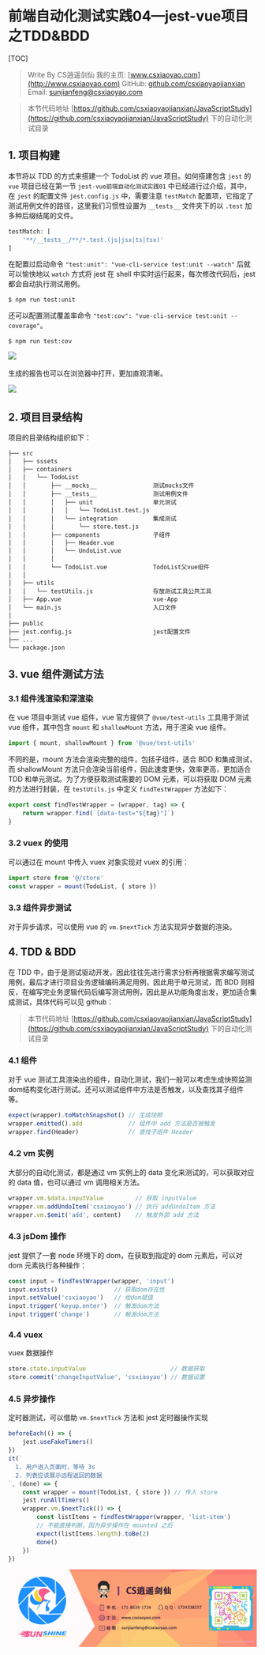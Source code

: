 # 前端自动化测试实践04—jest-vue项目之TDD&BDD

[TOC]

> Write By CS逍遥剑仙
> 我的主页: [www.csxiaoyao.com](http://www.csxiaoyao.com)
> GitHub: [github.com/csxiaoyaojianxian](https://github.com/csxiaoyaojianxian)
> Email: sunjianfeng@csxiaoyao.com   

> 本节代码地址 [https://github.com/csxiaoyaojianxian/JavaScriptStudy](https://github.com/csxiaoyaojianxian/JavaScriptStudy) 下的自动化测试目录

## 1. 项目构建

本节将以 TDD 的方式来搭建一个 TodoList 的 vue 项目。如何搭建包含 `jest` 的 `vue` 项目已经在第一节 `jest-vue前端自动化测试实践01` 中已经进行过介绍，其中，在 `jest` 的配置文件 `jest.config.js` 中，需要注意 `testMatch` 配置项，它指定了测试用例文件的路径，这里我们习惯性设置为 `__tests__` 文件夹下的以 `.test` 加多种后缀结尾的文件。

```javascript
testMatch: [
	'**/__tests__/**/*.test.(js|jsx|ts|tsx)'
]
```

在配置过启动命令 `"test:unit": "vue-cli-service test:unit --watch"` 后就可以愉快地以 `watch` 方式将 jest 在 shell 中实时运行起来，每次修改代码后，jest 都会自动执行测试用例。

```Shell
$ npm run test:unit
```

还可以配置测试覆盖率命令 `"test:cov": "vue-cli-service test:unit --coverage"`。

```
$ npm run test:cov
```

![](./pic/4-01.png)

生成的报告也可以在浏览器中打开，更加直观清晰。

![](./pic/4-02.png)

## 2. 项目目录结构 

项目的目录结构组织如下：

```Text
├── src
│   ├── sssets
│   ├── containers
│   │   └── TodoList    
│   │       ├── __mocks__                测试mocks文件
│   │       ├── __tests__                测试用例文件
│   │       │   ├── unit                 单元测试
│   │       │   │   └── TodoList.test.js
│   │       │   └── integration          集成测试
│   │       │       └── store.test.js
│   │       ├── components               子组件
│   │       │   ├── Header.vue
│   │       │   └── UndoList.vue
│   │       │   
│   │       └── TodoList.vue             TodoList父vue组件
│   │
│   ├── utils
│   │   └── testUtils.js                 存放测试工具公共工具
│   ├── App.vue                          vue-App
│   └── main.js                          入口文件
│
├── public
├── jest.config.js                       jest配置文件
├── ...
└── package.json
```

## 3. vue 组件测试方法

### 3.1 组件浅渲染和深渲染

在 vue 项目中测试 vue 组件，vue 官方提供了 `@vue/test-utils` 工具用于测试 vue 组件，其中包含 `mount` 和 `shallowMount` 方法，用于渲染 vue 组件。

```javascript
import { mount, shallowMount } from '@vue/test-utils'
```

不同的是，mount 方法会渲染完整的组件，包括子组件，适合 BDD 和集成测试，而 shallowMount 方法只会渲染当前组件，因此速度更快，效率更高，更加适合 TDD 和单元测试。为了方便获取测试需要的 DOM 元素，可以将获取 DOM 元素的方法进行封装，在 `testUtils.js` 中定义 `findTestWrapper` 方法如下：

```javascript
export const findTestWrapper = (wrapper, tag) => {
	return wrapper.find(`[data-test="${tag}"]`)
}
```

### 3.2 vuex 的使用

可以通过在 mount 中传入 vuex 对象实现对 vuex 的引用：

```javascript
import store from '@/store'
const wrapper = mount(TodoList, { store })
```

### 3.3 组件异步测试

对于异步请求，可以使用 vue 的 `vm.$nextTick` 方法实现异步数据的渲染。

## 4. TDD & BDD

在 TDD 中，由于是测试驱动开发，因此往往先进行需求分析再根据需求编写测试用例，最后才进行项目业务逻辑编码满足用例，因此用于单元测试，而 BDD 则相反，在编写完业务逻辑代码后编写测试用例，因此是从功能角度出发，更加适合集成测试，具体代码可以见 github：

> 本节代码地址 [https://github.com/csxiaoyaojianxian/JavaScriptStudy](https://github.com/csxiaoyaojianxian/JavaScriptStudy) 下的自动化测试目录

### 4.1 组件

对于 vue 测试工具渲染出的组件，自动化测试，我们一般可以考虑生成快照监测dom结构变化进行测试。还可以测试组件中方法是否触发，以及查找其子组件等。

```javascript
expect(wrapper).toMatchSnapshot() // 生成快照
wrapper.emitted().add             // 组件中 add 方法是否被触发
wrapper.find(Header)              // 查找子组件 Header
```

### 4.2 vm 实例

大部分的自动化测试，都是通过 vm 实例上的 data 变化来测试的，可以获取对应的 data 值，也可以通过 vm 调用相关方法。

```javascript
wrapper.vm.$data.inputValue         // 获取 inputValue
wrapper.vm.addUndoItem('csxiaoyao') // 执行 addUndoItem 方法
wrapper.vm.$emit('add', content)    // 触发外部 add 方法
```

### 4.3 jsDom 操作

jest 提供了一套 node 环境下的 dom，在获取到指定的 dom 元素后，可以对 dom 元素执行各种操作：

```javascript
const input = findTestWrapper(wrapper, 'input')
input.exists()                // 获取dom存在性
input.setValue('csxiaoyao')   // 给dom赋值
input.trigger('keyup.enter')  // 触发dom方法
input.trigger('change')       // 触发dom方法
```

### 4.4 vuex

vuex 数据操作

```javascript
store.state.inputValue                        // 数据获取
store.commit('changeInputValue', 'csxiaoyao') // 数据设置
```

### 4.5 异步操作

定时器测试，可以借助 `vm.$nextTick` 方法和 jest 定时器操作实现

```javascript
beforeEach(() => {
	jest.useFakeTimers()
})
it(`
  1. 用户进入页面时，等待 3s
  2. 列表应该展示远程返回的数据
`, (done) => {
	const wrapper = mount(TodoList, { store }) // 传入 store
	jest.runAllTimers()
	wrapper.vm.$nextTick(() => {
		const listItems = findTestWrapper(wrapper, 'list-item')
		// 不能直接判断，因为异步操作在 mounted 之后
		expect(listItems.length).toBe(2)
		done()
	})
})
```



![](https://raw.githubusercontent.com/csxiaoyaojianxian/ImageHosting/master/img/sign.jpg)